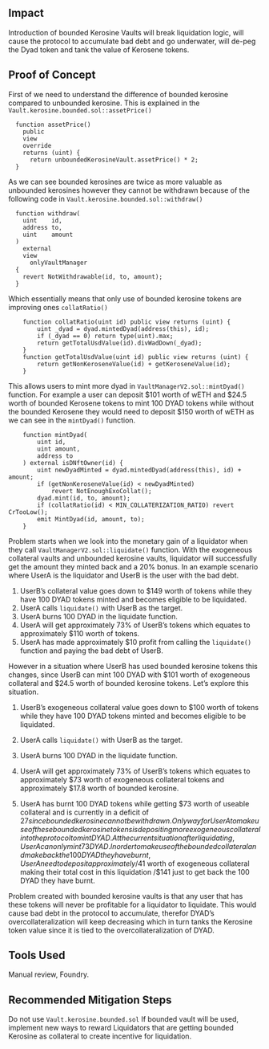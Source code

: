 ## Impact

Introduction of bounded Kerosine Vaults will break liquidation logic, will cause the protocol to accumulate bad debt and go underwater, will de-peg the Dyad token and tank the value of Kerosene tokens.

## Proof of Concept

First of we need to understand the difference of bounded kerosine compared to unbounded kerosine. This is explained in the  `Vault.kerosine.bounded.sol::assetPrice()` 

```solidity
  function assetPrice() 
    public 
    view 
    override
    returns (uint) {
      return unboundedKerosineVault.assetPrice() * 2;
  }
```

As we can see bounded kerosines are twice as more valuable as unbounded kerosines however they cannot be withdrawn because of the following code in `Vault.kerosine.bounded.sol::withdraw()`

```solidity
  function withdraw(
    uint    id,
    address to,
    uint    amount
  ) 
    external 
    view
      onlyVaultManager
  {
    revert NotWithdrawable(id, to, amount);
  }
```

Which essentially means that only use of bounded kerosine tokens are improving ones `collatRatio()`

```solidity
    function collatRatio(uint id) public view returns (uint) {
        uint _dyad = dyad.mintedDyad(address(this), id);
        if (_dyad == 0) return type(uint).max;
        return getTotalUsdValue(id).divWadDown(_dyad);
    }
    function getTotalUsdValue(uint id) public view returns (uint) {
        return getNonKeroseneValue(id) + getKeroseneValue(id);
    }
```

This allows users to mint more dyad in `VaultManagerV2.sol::mintDyad()` function. For example a user can deposit $101 worth of wETH and $24.5 worth of bounded Kerosene tokens to mint 100 DYAD tokens while without the bounded Kerosene they would need to deposit $150 worth of wETH as we can see in the `mintDyad()` function.

```solidity
    function mintDyad(
        uint id,
        uint amount,
        address to
    ) external isDNftOwner(id) {
        uint newDyadMinted = dyad.mintedDyad(address(this), id) + amount;
        if (getNonKeroseneValue(id) < newDyadMinted)
            revert NotEnoughExoCollat();
        dyad.mint(id, to, amount);
        if (collatRatio(id) < MIN_COLLATERIZATION_RATIO) revert CrTooLow();
        emit MintDyad(id, amount, to);
    }
```

Problem starts when we look into the monetary gain of a liquidator when they call `VaultManagerV2.sol::liquidate()` function. With the exogeneous collateral vaults and unbounded kerosine vaults, liquidator will successfully get the amount they minted back and a 20% bonus.
In an example scenario where UserA is the liquidator and UserB is the user with the bad debt.

1. UserB’s collateral value goes down to $149 worth of tokens while they have 100 DYAD tokens minted and becomes eligible to be liquidated.
2. UserA calls `liquidate()` with UserB as the target.
3. UserA burns 100 DYAD in the liquidate function.
4. UserA will get approximately 73% of UserB’s tokens which equates to approximately $110 worth of tokens.
5. UserA has made approximately $10 profit from calling the `liquidate()` function and paying the bad debt of UserB.

However in a situation where UserB has used bounded kerosine tokens this changes, since UserB can mint 100 DYAD with $101 worth of exogeneous collateral and $24.5 worth of bounded kerosine tokens. Let’s explore this situation.

1. UserB’s exogeneous collateral value goes down to $100 worth of tokens while they have 100 DYAD tokens minted and becomes eligible to be liquidated.
2. UserA calls `liquidate()` with UserB as the target.
3. UserA burns 100 DYAD in the liquidate function.
4. UserA will get approximately 73% of UserB’s tokens which equates to approximately $73 worth of exogeneous collateral tokens and approximately $17.8 worth of bounded kerosine.

5. UserA has burnt 100 DYAD tokens while getting $73 worth of useable collateral and is currently in a deficit of $27 since bounded kerosine can not be withdrawn. 
Only way for UserA to make use of these bounded kerosine tokens is depositing more exogeneous collateral into the protocol to mint DYAD. At the current situation after liquidating, UserA can only mint 73 DYAD. In order to make use of the bounded collateral and make back the 100 DYAD they have burnt, UserA need to deposit approximately /$41 worth of exogeneous collateral making their total cost in this liquidation /$141 just to get back the 100 DYAD they have burnt.

Problem created with bounded kerosine vaults is that any user that has these tokens will never be profitable for a liquidator to liquidate. This would cause bad debt in the protocol to accumulate, therefor DYAD’s overcollateralization will keep decreasing which in turn tanks the Kerosine token value since it is tied to the overcollateralization of DYAD.

## Tools Used

Manual review, Foundry.

## Recommended Mitigation Steps

Do not use `Vault.kerosine.bounded.sol`
If bounded vault will be used, implement new ways to reward Liquidators that are getting bounded Kerosine as collateral to create incentive for liquidation.
